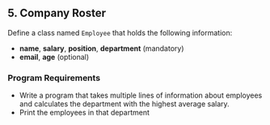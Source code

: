 ## 5. Company Roster
Define a class named `Employee` that holds the following information:
- **name**, **salary**, **position**, **department** (mandatory)
- **email**, **age** (optional)

### Program Requirements
- Write a program that takes multiple lines of information about employees and calculates the department with the highest average salary.
- Print the employees in that department
